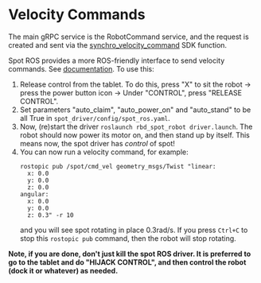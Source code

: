 # Velocity Commands

The main gRPC service is the RobotCommand service, and the request
is created and sent via the [synchro_velocity_command](https://dev.bostondynamics.com/python/bosdyn-client/src/bosdyn/client/robot_command#bosdyn.client.robot_command.RobotCommandBuilder.synchro_velocity_command) SDK function.

Spot ROS provides a more ROS-friendly interface to send velocity commands. See [documentation](https://www.clearpathrobotics.com/assets/guides/melodic/spot-ros/ros_usage.html#controling-the-velocity). To use this:

1. Release control from the tablet. To do this, press "X" to sit the robot ->  press the power button icon -> Under "CONTROL", press "RELEASE CONTROL".
2. Set parameters "auto_claim", "auto_power_on" and "auto_stand" to be all True in `spot_driver/config/spot_ros.yaml`.
3. Now, (re)start the driver `roslaunch rbd_spot_robot driver.launch`. The robot should now power its motor on, and then stand up by itself. This means now, the spot driver has _control_ of spot!
4. You can now run a velocity command, for example:
    ```
    rostopic pub /spot/cmd_vel geometry_msgs/Twist "linear:
      x: 0.0
      y: 0.0
      z: 0.0
    angular:
      x: 0.0
      y: 0.0
      z: 0.3" -r 10
    ````
    and you will see spot rotating in place 0.3rad/s. If you press `Ctrl+C` to stop this `rostopic pub` command, then the robot will stop rotating.

**Note, if you are done, don't just kill the spot ROS driver. It is preferred to go to the tablet and do "HIJACK CONTROL", and then control the robot (dock it or whatever) as needed.**
